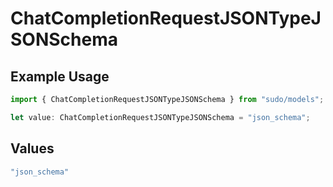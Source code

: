 # ChatCompletionRequestJSONTypeJSONSchema

## Example Usage

```typescript
import { ChatCompletionRequestJSONTypeJSONSchema } from "sudo/models";

let value: ChatCompletionRequestJSONTypeJSONSchema = "json_schema";
```

## Values

```typescript
"json_schema"
```